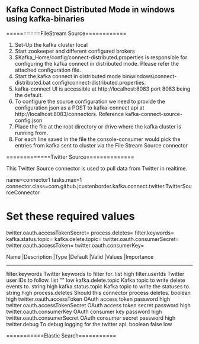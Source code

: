 Kafka Connect Distributed Mode in windows using kafka-binaries
----------------------------------------------------------------

==========FileStream Source============

1. Set-Up the kafka cluster local
2. Start zookeeper and different configured brokers
3. $Kafka_Home/config/connect-distributed.properties is responsible for configuring the kafka connect in distributed mode. Please refer the attached configuration file.
4. Start the kafka connect in distributed mode bin\windows\connect-distributed.bat config\connect-distributed.properties.
5. kafka-connect UI is accessible at http://localhost:8083 port 8083 being the default.
6. To configure the source configuration we need to provide the configuration json as a POST to kafka-connect api at http://localhost:8083/connectors. Reference kafka-connect-source-config.json
7. Place the file at the root directory or drive where the kafka cluster is running from.
8. For each line saved in the file the console-consumer would pick the entries from kafka sent to cluster via the File Stream Source connector


=============Twitter Source==============

This Twitter Source connector is used to pull data from Twitter in realtime.

name=connector1
tasks.max=1
connector.class=com.github.jcustenborder.kafka.connect.twitter.TwitterSourceConnector

# Set these required values
twitter.oauth.accessTokenSecret=
process.deletes=
filter.keywords=
kafka.status.topic=
kafka.delete.topic=
twitter.oauth.consumerSecret=
twitter.oauth.accessToken=
twitter.oauth.consumerKey=

Name	                |Description	                            |Type	        |Default	    |Valid       |Values	        |Importance
---------------------- ----------------------------------------- ------------- ------------- ------------ ----------------  ---------
filter.keywords	      Twitter keywords to filter for.	list			                                                        high
filter.userIds	      Twitter user IDs to follow.	list	                                             ""		              low
kafka.delete.topic	  Kafka topic to write delete events to.	string			                                              high
kafka.status.topic	  Kafka topic to write the statuses to.	  string			                                              high
process.deletes	      Should this connector process deletes.	boolean			                                              high
twitter.oauth.accessToken	      OAuth access token	          password			                                            high
twitter.oauth.accessTokenSecret	OAuth access token secret	    password			                                            high
twitter.oauth.consumerKey	      OAuth consumer key	password			                                                      high
twitter.oauth.consumerSecret	  OAuth consumer secret	password			                                                    high
twitter.debug	        To debug logging for the twitter api.	  boolean	                                false		          low

===========Elastic Search=========== 
